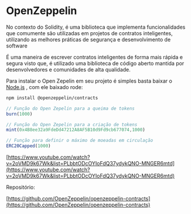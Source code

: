 # OpenZeppelin

No contexto do Solidity, é uma biblioteca que implementa funcionalidades que comumente são utilizadas em projetos de contratos inteligentes, utilizando as melhores práticas de segurança e desenvolvimento de software

É uma maneira de escrever contratos inteligentes de forma mais rápida e segura visto que, é utilizado uma biblioteca de código aberto mantida por desenvolvedores e comunidades de alta qualidade.

Para instalar o Open Zepelin em seu projeto é simples basta baixar o [Node.js](https://nodejs.org/pt-br/download/) , com ele baixado rode:

```bash
npm install @openzeppelin/contracts
```

```jsx
// Função do Open Zepelin para a queima de tokens
burn(1000)
```

```jsx
// Função do Open Zepelin para a criação de tokens
mint(0x4B8ee32a9FdeDd47212A8AF5B10d9Fd9cb677074,1000)
```

```jsx
// Função para definir o máximo de moeadas em circulação
ERC20Capped(1000)
```

[https://www.youtube.com/watch?v=2oVMD9k67Wk&list=PLbbtODcOYIoFdQ37ydykQNO-MNGER6mtd](https://www.youtube.com/watch?v=2oVMD9k67Wk&list=PLbbtODcOYIoFdQ37ydykQNO-MNGER6mtd)

Repositório:

[https://github.com/OpenZeppelin/openzeppelin-contracts](https://github.com/OpenZeppelin/openzeppelin-contracts)
